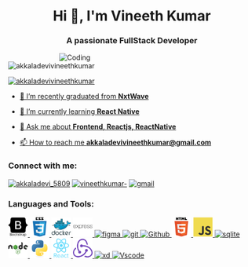 <h1 align="center">Hi 👋, I'm Vineeth Kumar</h1>
<h3 align="center">A passionate FullStack Developer</h3>
<img align="right" alt="Coding" width="400" src="https://cdn.dribbble.com/users/1162077/screenshots/3848914/programmer.gif">


<p align="left"> <img src="https://komarev.com/ghpvc/?username=akkaladevivineethkumar&label=Profile%20views&color=0e75b6&style=flat" alt="akkaladevivineethkumar" /> </p>

<p align="left"> <a href="https://twitter.com/akkaladevi_5809" target="blank"><img src="https://img.shields.io/twitter/follow/akkaladevivineethkumar?logo=twitter&style=for-the-badge" alt="akkaladevivineethkumar"</p>

- 🔭 I’m recently graduated from **NxtWave**

- 🌱 I’m currently learning **React Native**

- 💬 Ask me about **Frontend, Reactjs, ReactNative**

- 📫 How to reach me **akkaladevivineethkumar@gmail.com**


<h3 align="left">Connect with me:</h3>
<p align="left">
<a href="https://twitter.com/akkaladevi_5809" target="blank"><img align="center" src="https://raw.githubusercontent.com/rahuldkjain/github-profile-readme-generator/master/src/images/icons/Social/twitter.svg" alt="akkaladevi_5809" height="30" width="40" /></a>
<a href="https://www.linkedin.com/in/vineethkumar-" target="blank"><img align="center" src="https://raw.githubusercontent.com/rahuldkjain/github-profile-readme-generator/master/src/images/icons/Social/linked-in-alt.svg" alt="vineethkumar-" height="30" width="40" /></a>
<a href="mailto:akkaladevivineethkumar@gmail.com" target="blank"><img align="center" src="https://upload.wikimedia.org/wikipedia/commons/thumb/7/7e/Gmail_icon_%282020%29.svg/320px-Gmail_icon_%282020%29.svg.png" alt="gmail" height="25" width="30" /></a>

<h3 align="left">Languages and Tools:</h3>
<p align="left"><a href="https://getbootstrap.com" target="_blank" rel="noreferrer"> <img src="https://raw.githubusercontent.com/devicons/devicon/master/icons/bootstrap/bootstrap-plain-wordmark.svg" alt="bootstrap" width="40" height="40"/> </a> </a> <a href="https://www.w3schools.com/css/" target="_blank" rel="noreferrer"> <img src="https://raw.githubusercontent.com/devicons/devicon/master/icons/css3/css3-original-wordmark.svg" alt="css3" width="40" height="40"/> </a> <a href="https://www.docker.com/" target="_blank" rel="noreferrer"> <img src="https://raw.githubusercontent.com/devicons/devicon/master/icons/docker/docker-original-wordmark.svg" alt="docker" width="40" height="40"/> </a> <a href="https://expressjs.com" target="_blank" rel="noreferrer"> <img src="https://raw.githubusercontent.com/devicons/devicon/master/icons/express/express-original-wordmark.svg" alt="express" width="40" height="40"/> </a> <a href="https://www.figma.com/" target="_blank" rel="noreferrer"> <img src="https://www.vectorlogo.zone/logos/figma/figma-icon.svg" alt="figma" width="40" height="40"/> </a> <a href="https://git-scm.com/" target="_blank" rel="noreferrer"> <img src="https://cdn.jsdelivr.net/gh/devicons/devicon/icons/git/git-plain-wordmark.svg" alt="git" width="40" height="40"/> </a> <a href="https://github.com/akkaladevivineethkumar" target="_blank" rel="noreferrer"> <img src="https://raw.githubusercontent.com/klaasnicolaas/ColoredBadges/prod/svg/dev/services/github.svg" alt="Github" width="40" height="40"/> </a>  <a href="https://www.w3.org/html/" target="_blank" rel="noreferrer"> <img src="https://raw.githubusercontent.com/devicons/devicon/master/icons/html5/html5-original-wordmark.svg" alt="html5" width="40" height="40"/> </a> <a href="https://developer.mozilla.org/en-US/docs/Web/JavaScript" target="_blank" rel="noreferrer"> <img src="https://raw.githubusercontent.com/devicons/devicon/master/icons/javascript/javascript-original.svg" alt="javascript" width="40" height="40"/> </a> <a href="https://www.sqlite.org/index.html" target="_blank" rel="noreferrer"> <img src="https://www.vectorlogo.zone/logos/sqlite/sqlite-icon.svg" alt="sqlite" width="40" height="40"/> </a> <a href="https://nodejs.org" target="_blank" rel="noreferrer"> <img src="https://raw.githubusercontent.com/devicons/devicon/master/icons/nodejs/nodejs-original-wordmark.svg" alt="nodejs" width="40" height="40"/> </a><a href="https://www.python.org" target="_blank" rel="noreferrer"> <img src="https://raw.githubusercontent.com/devicons/devicon/master/icons/python/python-original.svg" alt="python" width="40" height="40"/> </a> <a href="https://reactjs.org/" target="_blank" rel="noreferrer"> <img src="https://raw.githubusercontent.com/devicons/devicon/master/icons/react/react-original-wordmark.svg" alt="react" width="40" height="40"/> </a><a href="https://redux.js.org" target="_blank" rel="noreferrer"> <img src="https://raw.githubusercontent.com/devicons/devicon/master/icons/redux/redux-original.svg" alt="redux" width="40" height="40"/> </a><a href="https://mui.com/material-ui/" target="_blank" rel="noreferrer"> <img src="https://mui.com/static/logo.svg" alt="xd" width="40" height="40"/> </a> <a href="https://code.visualstudio.com/" target="_blank" rel="noreferrer"> <img src="https://cdn.jsdelivr.net/gh/devicons/devicon/icons/vscode/vscode-original-wordmark.svg" alt="Vscode" width="40" height="40"/> </a></p>

